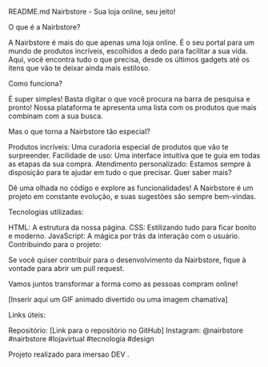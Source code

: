 README.md
Nairbstore - Sua loja online, seu jeito!

O que é a Nairbstore?

A Nairbstore é mais do que apenas uma loja online. É o seu portal para um mundo de produtos incríveis, escolhidos a dedo para facilitar a sua vida. Aqui, você encontra tudo o que precisa, desde os últimos gadgets até os itens que vão te deixar ainda mais estiloso.

Como funciona?

É super simples! Basta digitar o que você procura na barra de pesquisa e pronto! Nossa plataforma te apresenta uma lista com os produtos que mais combinam com a sua busca.

Mas o que torna a Nairbstore tão especial?

Produtos incríveis: Uma curadoria especial de produtos que vão te surpreender.
Facilidade de uso: Uma interface intuitiva que te guia em todas as etapas da sua compra.
Atendimento personalizado: Estamos sempre à disposição para te ajudar em tudo o que precisar.
Quer saber mais?

Dê uma olhada no código e explore as funcionalidades! A Nairbstore é um projeto em constante evolução, e suas sugestões são sempre bem-vindas.

Tecnologias utilizadas:

HTML: A estrutura da nossa página.
CSS: Estilizando tudo para ficar bonito e moderno.
JavaScript: A mágica por trás da interação com o usuário.
Contribuindo para o projeto:

Se você quiser contribuir para o desenvolvimento da Nairbstore, fique à vontade para abrir um pull request.

Vamos juntos transformar a forma como as pessoas compram online!

[Inserir aqui um GIF animado divertido ou uma imagem chamativa]

Links úteis:

Repositório: [Link para o repositório no GitHub]
Instagram: @nairbstore
#nairbstore #lojavirtual #tecnologia #design

Projeto realizado para imersao DEV .
